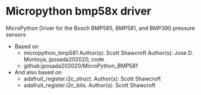 # Micropython bmp58x driver
MicroPython Driver for the Bosch BMP585, BMP581, and BMP390 pressure sensors
* Based on
  * micropython_bmp581 Author(s): Scott Shawcroft Author(s): Jose D. Montoya, jposada202020, code
  * github:jposada202020/MicroPython_BMP581
* And also based on
  * adafruit_register.i2c_struct. Author(s): Scott Shawcroft
  * adafruit_register.i2c_bits.  Author(s): Scott Shawcroft
